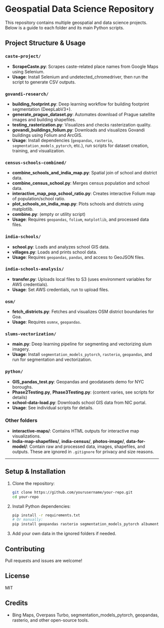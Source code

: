 # Geospatial Data Science Repository

This repository contains multiple geospatial and data science projects. Below is a guide to each folder and its main Python scripts.

## Project Structure & Usage

### `caste-project/`
- **ScrapeCaste.py**: Scrapes caste-related place names from Google Maps using Selenium.
- **Usage**: Install Selenium and undetected_chromedriver, then run the script to generate CSV outputs.

### `govandi-research/`
- **building_footprint.py**: Deep learning workflow for building footprint segmentation (DeepLabV3+).
- **generate_prague_dataset.py**: Automates download of Prague satellite images and building shapefiles.
- **testing_rasterization.py**: Visualizes and checks rasterization quality.
- **govandi_buildings_folium.py**: Downloads and visualizes Govandi buildings using Folium and ArcGIS.
- **Usage**: Install dependencies (`geopandas`, `rasterio`, `segmentation_models_pytorch`, etc.), run scripts for dataset creation, training, and visualization.

### `census-schools-combined/`
- **combine_schools_and_india_map.py**: Spatial join of school and district data.
- **combine_census_school.py**: Merges census population and school data.
- **interactive_map_pop_school_ratio.py**: Creates interactive Folium map of population/school ratio.
- **plot_schools_on_india_map.py**: Plots schools and districts using matplotlib.
- **combine.py**: (empty or utility script)
- **Usage**: Requires `geopandas`, `folium`, `matplotlib`, and processed data files.

### `india-schools/`
- **school.py**: Loads and analyzes school GIS data.
- **villages.py**: Loads and prints school data.
- **Usage**: Requires `geopandas`, `pandas`, and access to GeoJSON files.

### `india-schools-analysis/`
- **transfer.py**: Uploads local files to S3 (uses environment variables for AWS credentials).
- **Usage**: Set AWS credentials, run to upload files.

### `osm/`
- **fetch_districts.py**: Fetches and visualizes OSM district boundaries for Goa.
- **Usage**: Requires `osmnx`, `geopandas`.

### `slums-vectorization/`
- **main.py**: Deep learning pipeline for segmenting and vectorizing slum imagery.
- **Usage**: Install `segmentation_models_pytorch`, `rasterio`, `geopandas`, and run for segmentation and vectorization.

### `python/`
- **GIS_pandas_test.py**: Geopandas and geodatasets demo for NYC boroughs.
- **Phase2Testing.py**, **Phase3Testing.py**: (content varies, see scripts for details)
- **school-data-load.py**: Downloads school GIS data from NIC portal.
- **Usage**: See individual scripts for details.

### Other folders
- **interactive-maps/**: Contains HTML outputs for interactive map visualizations.
- **India-map-shapefiles/**, **india-census/**, **photos-image/**, **data-for-model/**: Contain raw and processed data, images, shapefiles, and outputs. These are ignored in `.gitignore` for privacy and size reasons.

---

## Setup & Installation

1. Clone the repository:
   ```sh
   git clone https://github.com/yourusername/your-repo.git
   cd your-repo
   ```
2. Install Python dependencies:
   ```sh
   pip install -r requirements.txt
   # Or manually:
   pip install geopandas rasterio segmentation_models_pytorch albumentations torch matplotlib folium osmnx pandas
   ```
3. Add your own data in the ignored folders if needed.

## Contributing
Pull requests and issues are welcome!

## License
MIT

## Credits
- Bing Maps, Overpass Turbo, segmentation_models_pytorch, geopandas, rasterio, and other open-source tools.
